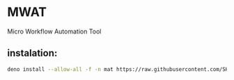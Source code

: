 # MWAT

Micro Workflow Automation Tool

## instalation:

```bash
deno install --allow-all -f -n mat https://raw.githubusercontent.com/SHIBUI-ENGINEERING/MWAT/main/cli/mod.ts
```
